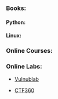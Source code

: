 ### Books:


#### Python:




#### Linux: 







### Online Courses:





### Online Labs:

- [Vulnublab]()

- [CTF360]()
